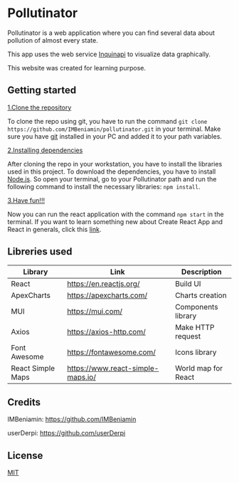 # Pollutinator

Pollutinator is a web application where you can find several data about pollution of almost every state.

This app uses the web service [Inquinapi](https://github.com/IMBeniamin/inquinapi.git) to visualize data graphically.

This website was created for learning purpose.

## Getting started
<ins>1.Clone the repository</ins>

To clone the repo using git, you have to run the command ```git clone https://github.com/IMBeniamin/pollutinator.git```
in your terminal. Make sure you have [git](https://git-scm.com/) installed in your PC and added it to your path variables.


<ins>2.Installing dependencies</ins>

After cloning the repo in your workstation, you have to install the libraries used in this project. To download 
the dependencies, you have to install [Node.js](https://nodejs.org/en/). So open your terminal, go to your Pollutinator path
and run the following command to install the necessary libraries: ``npm install``.

<ins> 3.Have fun!!!</ins>

Now you can run the react application with the command ``npm start`` in the terminal. If you want to learn something new about
Create React App and React in generals, click this [link](https://reactjs.org/).

## Libreries used

| Library           | Link                              | Description         |
|-------------------|-----------------------------------|---------------------|
| React             | https://en.reactjs.org/           | Build UI            |
| ApexCharts        | https://apexcharts.com/           | Charts creation     |
| MUI               | https://mui.com/                  | Components library  |
| Axios             | https://axios-http.com/           | Make HTTP request   |
| Font Awesome      | https://fontawesome.com/          | Icons library       |
| React Simple Maps | https://www.react-simple-maps.io/ | World map for React |

## Credits

IMBeniamin: https://github.com/IMBeniamin

userDerpi:  https://github.com/userDerpi

## License
[MIT](https://github.com/IMBeniamin/pollutinator/blob/main/LICENSE)
